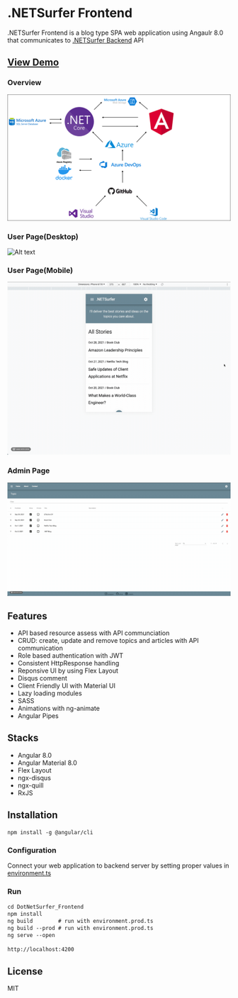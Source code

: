 # .NETSurfer Frontend

.NETSurfer Frontend is a blog type SPA web application using Angaulr 8.0 that communicates to [.NETSurfer Backend](https://github.com/kims07231992/DotNetSurfer_Backend) API

## [View Demo]([https://dotnetsurfer.dev](https://dotnetsurferfrontend.azurewebsites.net/))

### Overview

![Alt text](https://github.com/kims07231992/DotNetSurfer_Frontend/blob/master/README_Picture1.PNG)

### User Page(Desktop)

![Alt text](https://github.com/kims07231992/DotNetSurfer_Frontend/blob/master/README_GIF1.gif)

### User Page(Mobile)

![Alt text](https://github.com/kims07231992/DotNetSurfer_Frontend/blob/master/README_GIF2.gif)

### Admin Page

![Alt text](https://github.com/kims07231992/DotNetSurfer_Frontend/blob/master/README_GIF3.gif)

## Features

* API based resource assess with API communciation
* CRUD: create, update and remove topics and articles with API communication
* Role based authentication with JWT
* Consistent HttpResponse handling
* Reponsive UI by using Flex Layout
* Disqus comment 
* Client Friendly UI with Material UI
* Lazy loading modules
* SASS
* Animations with ng-animate
* Angular Pipes

## Stacks
* Angular 8.0
* Angular Material 8.0
* Flex Layout
* ngx-disqus
* ngx-quill
* RxJS

## Installation
```
npm install -g @angular/cli
```

### Configuration

Connect your web application to backend server by setting proper values in [environment.ts](https://github.com/kims07231992/DotNetSurfer_Frontend/blob/master/DotNetSurfer_Frontend/src/environments/environment.ts)


### Run
```
cd DotNetSurfer_Frontend
npm install
ng build        # run with environment.prod.ts
ng build --prod # run with environment.prod.ts
ng serve --open

http://localhost:4200
```

## License

MIT

